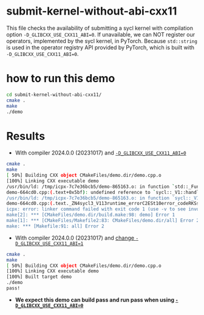 # submit-kernel-without-abi-cxx11
This file checks the availability of submitting a sycl kernel with compilation option `-D_GLIBCXX_USE_CXX11_ABI=0`.
If unavailable, we can NOT register our operators, implemented by the sycl kernel, in PyTorch.
Because `std::string` is used in the operator registry API provided by PyTorch, which is built with `-D_GLIBCXX_USE_CXX11_ABI=0`.

# how to run this demo
```bash
cd submit-kernel-without-abi-cxx11/
cmake .
make
./demo
```

# Results
* With compiler 2024.0.0 (20231017) and [`-D_GLIBCXX_USE_CXX11_ABI=0`](https://github.com/guangyey/submit-kernel-without-abi-cxx11/blob/716a290b0caa738072d5cb1025b5955d46d32f7b/CMakeLists.txt#L33)
```bash
cmake .
make
[ 50%] Building CXX object CMakeFiles/demo.dir/demo.cpp.o
[100%] Linking CXX executable demo
/usr/bin/ld: /tmp/icpx-7c7e36bcb5/demo-865163.o: in function `std::_Function_handler<void (sycl::_V1::handler&), main::{lambda(sycl::_V1::handler&)#1}>::_M_invoke(std::_Any_data const&, sycl::_V1::handler&)':
demo-664cd0.cpp:(.text+0x5bf): undefined reference to `sycl::_V1::handler::verifyUsedKernelBundle(std::string const&)'
/usr/bin/ld: /tmp/icpx-7c7e36bcb5/demo-865163.o: in function `sycl::_V1::runtime_error::runtime_error(std::error_code, std::string const&, int)':
demo-664cd0.cpp:(.text._ZN4sycl3_V113runtime_errorC2ESt10error_codeRKSsi[_ZN4sycl3_V113runtime_errorC2ESt10error_codeRKSsi]+0x2d2): undefined reference to `sycl::_V1::exception::exception(std::error_code, std::shared_ptr<sycl::_V1::context>, std::string const&)'
icpx: error: linker command failed with exit code 1 (use -v to see invocation)
make[2]: *** [CMakeFiles/demo.dir/build.make:98: demo] Error 1
make[1]: *** [CMakeFiles/Makefile2:83: CMakeFiles/demo.dir/all] Error 2
make: *** [Makefile:91: all] Error 2
```
* With compiler 2024.0.0 (20231017) and [change `-D_GLIBCXX_USE_CXX11_ABI=1`](https://github.com/guangyey/submit-kernel-without-abi-cxx11/blob/716a290b0caa738072d5cb1025b5955d46d32f7b/CMakeLists.txt#L33)
```bash
cmake .
make
[ 50%] Building CXX object CMakeFiles/demo.dir/demo.cpp.o
[100%] Linking CXX executable demo
[100%] Built target demo
./demo
pass!
```
* **We expect this demo can build pass and run pass when using [`-D_GLIBCXX_USE_CXX11_ABI=0`](https://github.com/guangyey/submit-kernel-without-abi-cxx11/blob/716a290b0caa738072d5cb1025b5955d46d32f7b/CMakeLists.txt#L33)**

